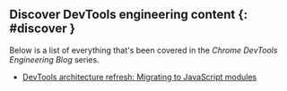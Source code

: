 ## Discover DevTools engineering content {: #discover }

Below is a list of everything that's been covered in the *Chrome DevTools Engineering Blog* series.


* [DevTools architecture refresh: Migrating to JavaScript modules](/web/updates/2020/09/migrating-to-js-modules)